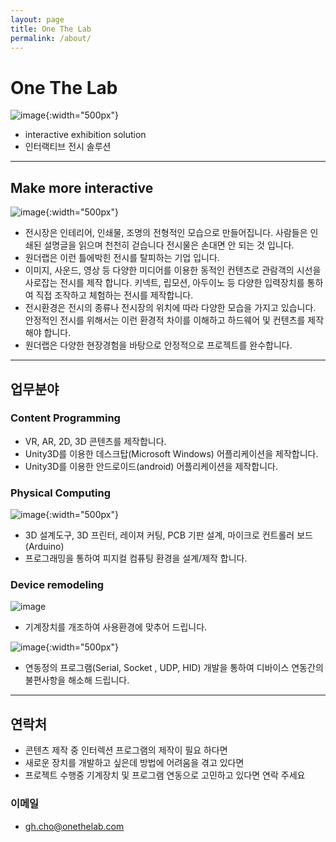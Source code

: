 ```yaml
---
layout: page
title: One The Lab
permalink: /about/
---
```


# One The Lab
![image](https://github.com/gunug/gunug.github.io/assets/52345276/991885a8-ae82-4581-b443-c7503d9bf07f){:width="500px"}

* interactive exhibition solution
* 인터랙티브 전시 솔루션

---

## Make more interactive
![image](https://github.com/gunug/gunug.github.io/assets/52345276/5ca17517-92b8-484d-9480-1e11de4b81ae){:width="500px"}

* 전시장은 인테리어, 인쇄물, 조명의 전형적인 모습으로 만들어집니다. 사람들은 인쇄된 설명글을 읽으며 천천히 걷습니다 전시물은 손대면 안 되는 것 입니다.
* 원더랩은 이런 틀에박힌 전시를 탈피하는 기업 입니다.
* 이미지, 사운드, 영상 등 다양한 미디어를 이용한 동적인 컨텐츠로 관람객의 시선을 사로잡는 전시를 제작 합니다. 키넥트, 립모션, 아두이노 등 다양한 입력장치를 통하여 직접 조작하고 체험하는 전시를 제작합니다.
* 전시환경은 전시의 종류나 전시장의 위치에 따라 다양한 모습을 가지고 있습니다. 안정적인 전시를 위해서는 이런 환경적 차이를 이해하고 하드웨어 및 컨텐츠를 제작해야 합니다.
* 원더랩은 다양한 현장경험을 바탕으로 안정적으로 프로젝트를 완수합니다.

---

## 업무분야

### Content Programming
* VR, AR, 2D, 3D 콘텐츠를 제작합니다.
* Unity3D를 이용한 데스크탑(Microsoft Windows) 어플리케이션을 제작합니다.
* Unity3D를 이용한 안드로이드(android) 어플리케이션을 제작합니다.

### Physical Computing
![image](https://github.com/gunug/gunug.github.io/assets/52345276/ef8ceee1-ec35-4ef1-ba06-5e36d1c35a08){:width="500px"}
* 3D 설계도구, 3D 프린터, 레이져 커팅, PCB 기판 설계, 마이크로 컨트롤러 보드(Arduino) 
* 프로그래밍을 통하여 피지컬 컴퓨팅 환경을 설계/제작 합니다.
  
### Device remodeling
![image](https://github.com/gunug/gunug.github.io/assets/52345276/3068de69-c00b-405c-84ad-b643577181d0)
* 기계장치를 개조하여 사용환경에 맞추어 드립니다.
  
![image](https://github.com/gunug/gunug.github.io/assets/52345276/df6e966a-7a0d-444f-ada3-f2d24236fd3f){:width="500px"}
* 연동정의 프로그램(Serial, Socket , UDP, HID) 개발을 통하여 디바이스 연동간의 불편사항을 해소해 드립니다.

---

## 연락처
* 콘텐츠 제작 중 인터렉션 프로그램의 제작이 필요 하다면
* 새로운 장치를 개발하고 싶은데 방법에 어려움을 겪고 있다면
* 프로젝트 수행중 기계장치 및 프로그램 연동으로 고민하고 있다면
연락 주세요

### 이메일
* gh.cho@onethelab.com
